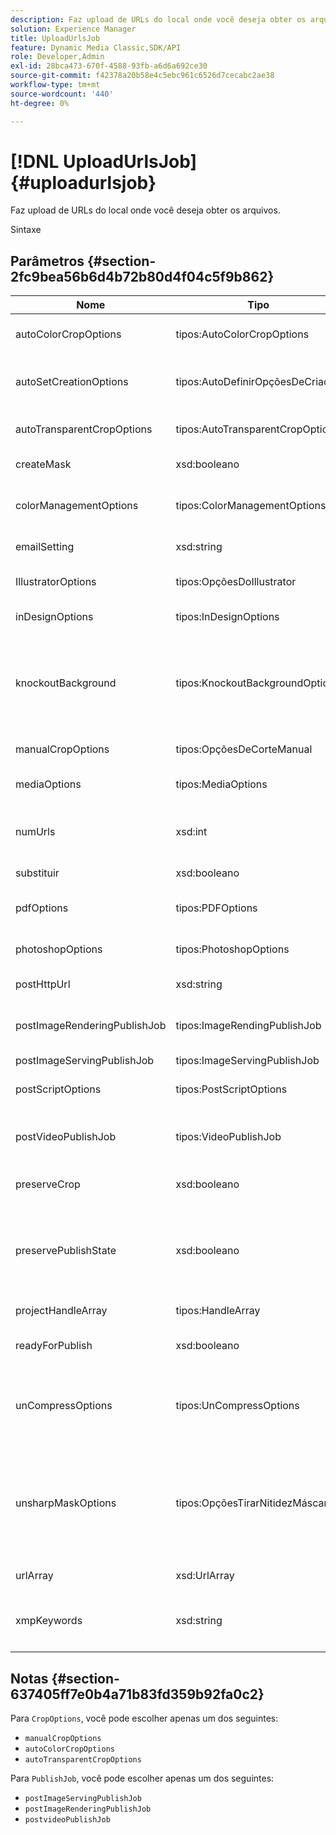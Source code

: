 ```yaml
---
description: Faz upload de URLs do local onde você deseja obter os arquivos.
solution: Experience Manager
title: UploadUrlsJob
feature: Dynamic Media Classic,SDK/API
role: Developer,Admin
exl-id: 28bca473-670f-4588-93fb-a6d6a692ce30
source-git-commit: f42378a20b58e4c5ebc961c6526d7cecabc2ae38
workflow-type: tm+mt
source-wordcount: '440'
ht-degree: 0%

---
```


# [!DNL UploadUrlsJob]{#uploadurlsjob}

Faz upload de URLs do local onde você deseja obter os arquivos.

Sintaxe

## Parâmetros {#section-2fc9bea56b6d4b72b80d4f04c5f9b862}

<table id="table_04100BB8ABD84EF68B0A7CE3AD946414"> 
 <thead> 
  <tr> 
   <th colname="col1" class="entry"> Nome </th> 
   <th colname="col2" class="entry"> Tipo </th> 
   <th colname="col3" class="entry"> Descrição </th> 
  </tr> 
 </thead>
 <tbody> 
  <tr> 
   <td colname="col1"> <span class="codeph"> <span class="varname"> autoColorCropOptions</span> </span> </td> 
   <td colname="col2"> <span class="codeph"> tipos:AutoColorCropOptions</span> </td> 
   <td colname="col3"> Opções para recortes automáticos de imagens com base na cor. </td> 
  </tr> 
  <tr> 
   <td colname="col1"> <span class="codeph"> <span class="varname"> autoSetCreationOptions</span> </span> </td> 
   <td colname="col2"> <span class="codeph"> tipos:AutoDefinirOpçõesDeCriação</span> </td> 
   <td colname="col3"> Matriz de scripts de geração de conjunto automático a ser aplicada aos arquivos carregados. </td> 
  </tr> 
  <tr> 
   <td colname="col1"> <span class="codeph"> <span class="varname"> autoTransparentCropOptions</span> </span> </td> 
   <td colname="col2"> <span class="codeph"> tipos:AutoTransparentCropOptions</span> </td> 
   <td colname="col3"> Remove o espaço em branco das bordas das imagens, com base na transparência. </td> 
  </tr> 
  <tr> 
   <td colname="col1"> <span class="codeph"> <span class="varname"> createMask</span> </span> </td> 
   <td colname="col2"> <span class="codeph"> xsd:booleano</span> </td> 
   <td colname="col3"> Se uma máscara deve ser criada. </td> 
  </tr> 
  <tr> 
   <td colname="col1"> <span class="codeph"> <span class="varname"> colorManagementOptions</span> </span> </td> 
   <td colname="col2"> <span class="codeph"> tipos:ColorManagementOptions</span> </td> 
   <td colname="col3"> Opções que você pode especificar durante um upload. O conjunto afeta como a cor é gerenciada para o upload. </td> 
  </tr> 
  <tr> 
   <td colname="col1"> <span class="codeph"> <span class="varname"> emailSetting</span> </span> </td> 
   <td colname="col2"> <span class="codeph"> xsd:string</span> </td> 
   <td colname="col3"> Opção de configurações de email. </td> 
  </tr> 
  <tr> 
   <td colname="col1"> <span class="codeph"> <span class="varname"> IllustratorOptions</span> </span> </td> 
   <td colname="col2"> <span class="codeph"> tipos:OpçõesDoIllustrator</span> </td> 
   <td colname="col3"> Opções de upload de arquivos Illustrator para o Servidor de imagens. </td> 
  </tr> 
  <tr> 
   <td colname="col1"> <span class="codeph"> <span class="varname"> inDesignOptions</span> </span> </td> 
   <td colname="col2"> <span class="codeph"> tipos:InDesignOptions</span> </td> 
   <td colname="col3"> Opções para carregar arquivos InDesign no servidor. </td> 
  </tr> 
  <tr> 
   <td colname="col1"> <span class="codeph"> <span class="varname"> knockoutBackground</span> </span> </td> 
   <td colname="col2"> <span class="codeph"> tipos:KnockoutBackgroundOptions</span> </td> 
   <td colname="col3">Mascarar o plano de fundo das imagens selecionadas. Isso permite que você as sobreponha em outras camadas com uma transparência fora da imagem do assunto. Opcional. Consulte<a href="../../types/c-data-types/r-knockout-background-options.md#reference-9196371848964d91842b337640791c9c" format="dita" scope="local"> KnockoutBackgroundOptions</a>. </td> 
  </tr> 
  <tr> 
   <td colname="col1"> <span class="codeph"> <span class="varname"> manualCropOptions</span> </span> </td> 
   <td colname="col2"> <span class="codeph"> tipos:OpçõesDeCorteManual</span> </td> 
   <td colname="col3"> Opções para recortes manuais de imagens. </td> 
  </tr> 
  <tr> 
   <td colname="col1"> <span class="codeph"> <span class="varname"> mediaOptions</span> </span> </td> 
   <td colname="col2"> <span class="codeph"> tipos:MediaOptions</span> </td> 
   <td colname="col3">Opções que permitem definir uma imagem em miniatura do vídeo. Consulte <a href="../../types/c-data-types/r-media-options.md#reference-18618fc6803a4b6e994bbb48eba93b5b" format="dita" scope="local"> MediaOptions</a>. </td> 
  </tr> 
  <tr> 
   <td colname="col1"> <span class="codeph"> <span class="varname"> numUrls</span> </span> </td> 
   <td colname="col2"> <span class="codeph"> xsd:int</span> </td> 
   <td colname="col3">Retorna o número de URLs enviados em um processo. Usado por <a href="../../operations/c-operations-intro/c-methods/r-get-active-jobs.md#reference-67483cbd71d04042b48434d886e8a7a0" format="dita" scope="local"> getActiveJobs</a> e <a href="../../operations/c-operations-intro/c-methods/r-get-scheduled-jobs.md#reference-2bab1861325f4bff84c879d1efa9146e" format="dita" scope="local"> getScheduledJobs</a>. </td> 
  </tr> 
  <tr> 
   <td colname="col1"> <span class="codeph"> <span class="varname"> substituir</span> </span> </td> 
   <td colname="col2"> <span class="codeph"> xsd:booleano</span> </td> 
   <td colname="col3"> Substituir arquivos ao fazer upload. </td> 
  </tr> 
  <tr> 
   <td colname="col1"> <span class="codeph"> <span class="varname"> pdfOptions</span> </span> </td> 
   <td colname="col2"> <span class="codeph"> tipos:PDFOptions</span> </td> 
   <td colname="col3"> Opções de upload de arquivos PDF para o Servidor de imagens. </td> 
  </tr> 
  <tr> 
   <td colname="col1"> <span class="codeph"> <span class="varname"> photoshopOptions</span> </span> </td> 
   <td colname="col2"> <span class="codeph"> tipos:PhotoshopOptions</span> </td> 
   <td colname="col3"> Opções de upload de arquivos Photoshop para o Servidor de imagens. </td> 
  </tr> 
  <tr> 
   <td colname="col1"> <span class="codeph"> <span class="varname"> postHttpUrl</span> </span> </td> 
   <td colname="col2"> <span class="codeph"> xsd:string</span> </td> 
   <td colname="col3"> O URL no qual os arquivos estão sendo carregados. </td> 
  </tr> 
  <tr> 
   <td colname="col1"> <span class="codeph"> <span class="varname"> postImageRenderingPublishJob</span> </span> </td> 
   <td colname="col2"> <span class="codeph"> tipos:ImageRendingPublishJob</span> </td> 
   <td colname="col3"> Detalhes de um trabalho de publicação de renderização de imagem que é executado após a conclusão do upload. </td> 
  </tr> 
  <tr> 
   <td colname="col1"> <span class="codeph"> <span class="varname"> postImageServingPublishJob</span> </span> </td> 
   <td colname="col2"> <span class="codeph"> tipos:ImageServingPublishJob</span> </td> 
   <td colname="col3"> Todas as opções de mídia. </td> 
  </tr> 
  <tr> 
   <td colname="col1"> <span class="codeph"> <span class="varname"> postScriptOptions</span> </span> </td> 
   <td colname="col2"> <span class="codeph"> tipos:PostScriptOptions</span> </td> 
   <td colname="col3"> Opções para fazer upload de arquivos de Post Script no Servidor de imagens. </td> 
  </tr> 
  <tr> 
   <td colname="col1"> <span class="codeph"> <span class="varname"> postVideoPublishJob</span> </span> </td> 
   <td colname="col2"> <span class="codeph"> tipos:VideoPublishJob</span> </td> 
   <td colname="col3"> Detalhes de um trabalho de publicação de vídeo executado após a conclusão do upload. </td> 
  </tr> 
  <tr> 
   <td colname="col1"> <span class="codeph"> <span class="varname"> preserveCrop</span> </span> </td> 
   <td colname="col2"> <span class="codeph"> xsd:booleano</span> </td> 
   <td colname="col3"> Controla a preservação de qualquer definição de cultura existente. O padrão é true </td> 
  </tr> 
  <tr> 
   <td colname="col1"> <span class="codeph"> <span class="varname"> preservePublishState</span> </span> </td> 
   <td colname="col2"> <span class="codeph"> xsd:booleano</span> </td> 
   <td colname="col3"> Controla se o estado de publicação de um ativo existente é preservado ao substituir. Se não estiver definido, a configuração padrão da empresa será usada. </td> 
  </tr> 
  <tr> 
   <td colname="col1"> <span class="codeph"> <span class="varname"> projectHandleArray</span> </span> </td> 
   <td colname="col2"> <span class="codeph"> tipos:HandleArray</span> </td> 
   <td colname="col3"> Matriz de identificadores de projeto. </td> 
  </tr> 
  <tr> 
   <td colname="col1"> <span class="codeph"> <span class="varname"> readyForPublish</span> </span> </td> 
   <td colname="col2"> <span class="codeph"> xsd:booleano</span> </td> 
   <td colname="col3"> Se os arquivos estão marcados como prontos para publicação. </td> 
  </tr> 
  <tr> 
   <td colname="col1"> <span class="codeph"> <span class="varname"> unCompressOptions</span> </span> </td> 
   <td colname="col2"> <span class="codeph"> tipos:UnCompressOptions</span> </td> 
   <td colname="col3">Extraia e processe o conteúdo de arquivos TAR/ZIP carregados com essas configurações opcionais. Consulte <a href="../../types/c-data-types/r-uncompress-options.md#reference-510ec7028b1540bc9b58745f242d49d5" format="dita" scope="local"> DescompactarOpções</a>. </td> 
  </tr> 
  <tr> 
   <td colname="col1"> <span class="codeph"> <span class="varname"> unsharpMaskOptions</span> </span> </td> 
   <td colname="col2"> <span class="codeph"> tipos:OpçõesTirarNitidezMáscara</span> </td> 
   <td colname="col3">Opções que permitem controlar as configurações da Tirar nitidez da máscara ao criar um arquivo TIF de pirâmide otimizado. Use essas configurações para ajudar a melhorar a nitidez da imagem. Consulte <a href="../../types/c-data-types/r-unsharp-mask-options.md#reference-b9a96244d7ee4424bc4ac3c23be3be3d" format="dita" scope="local"> OpçõesDeMáscaraSemNitidez</a>. </td> 
  </tr> 
  <tr> 
   <td colname="col1"> <span class="codeph"> <span class="varname"> urlArray</span> </span> </td> 
   <td colname="col2"> <span class="codeph"> xsd:UrlArray</span> </td> 
   <td colname="col3"> Uma matriz de URLs que você deseja fazer upload. </td> 
  </tr> 
  <tr> 
   <td colname="col1"> <span class="codeph"> <span class="varname"> xmpKeywords</span> </span> </td> 
   <td colname="col2"> <span class="codeph"> xsd:string</span> </td> 
   <td colname="col3"> <p>Uma opção de metadados adicionais para tudo no trabalho de upload. </p> </td> 
  </tr> 
 </tbody> 
</table>

## Notas {#section-637405ff7e0b4a71b83fd359b92fa0c2}

Para `CropOptions`, você pode escolher apenas um dos seguintes:

* `manualCropOptions`
* `autoColorCropOptions`
* `autoTransparentCropOptions`

Para `PublishJob`, você pode escolher apenas um dos seguintes:

* `postImageServingPublishJob`
* `postImageRenderingPublishJob`
* `postvideoPublishJob`
